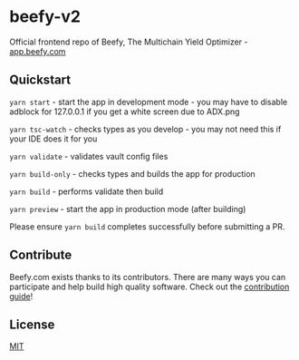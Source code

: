 # beefy-v2
Official frontend repo of Beefy, The Multichain Yield Optimizer - [app.beefy.com](https://app.beefy.com)

## Quickstart

`yarn start` - start the app in development mode - you may have to disable adblock for 127.0.0.1 if you get a white screen due to ADX.png

`yarn tsc-watch` - checks types as you develop - you may not need this if your IDE does it for you

`yarn validate` - validates vault config files

`yarn build-only` - checks types and builds the app for production

`yarn build` - performs validate then build

`yarn preview` - start the app in production mode (after building)

Please ensure `yarn build` completes successfully before submitting a PR.

## Contribute

Beefy.com exists thanks to its contributors. There are many ways you can participate and help build high quality software. Check out the [contribution guide](CONTRIBUTING.md)!

## License

[MIT](LICENSE)
